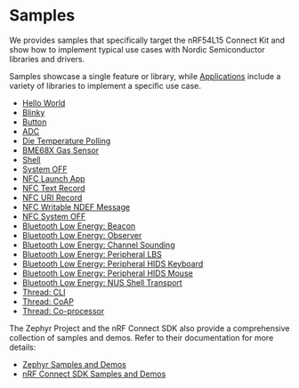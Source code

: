 # Samples

We provides samples that specifically target the nRF54L15 Connect Kit and show how to implement typical use cases with Nordic Semiconductor libraries and drivers.

Samples showcase a single feature or library, while [Applications] include a variety of libraries to implement a specific use case.

- [Hello World](./hello_world.md)
- [Blinky](./blinky.md)
- [Button](./button.md)
- [ADC](./adc.md)
- [Die Temperature Polling](./sensor/die_temp_polling.md)
- [BME68X Gas Sensor](./sensor/bme68x_iaq.md)
- [Shell](./shell.md)
- [System OFF](./system_off.md)
- [NFC Launch App](./nfc/launch_app.md)
- [NFC Text Record](./nfc/text_record.md)
- [NFC URI Record](./nfc/uri_record.md)
- [NFC Writable NDEF Message](./nfc/writable_ndef_msg.md)
- [NFC System OFF](./nfc/system_off.md)
- [Bluetooth Low Energy: Beacon](./bluetooth/beacon.md)
- [Bluetooth Low Energy: Observer](./bluetooth/observer.md)
- [Bluetooth Low Energy: Channel Sounding](./bluetooth/channel_sounding.md)
- [Bluetooth Low Energy: Peripheral LBS](./bluetooth/peripheral_lbs.md)
- [Bluetooth Low Energy: Peripheral HIDS Keyboard](./bluetooth/peripheral_hids_keyboard.md)
- [Bluetooth Low Energy: Peripheral HIDS Mouse](./bluetooth/peripheral_hids_mouse.md)
- [Bluetooth Low Energy: NUS Shell Transport](./bluetooth/shell_bt_nus.md)
- [Thread: CLI](./thread/cli.md)
- [Thread: CoAP](./thread/coap.md)
- [Thread: Co-processor](./thread/coprocessor.md)

The Zephyr Project and the nRF Connect SDK also provide a comprehensive collection of samples and demos. Refer to their documentation for more details:

- [Zephyr Samples and Demos](https://docs.zephyrproject.org/latest/samples/index.html)
- [nRF Connect SDK Samples and Demos](https://docs.nordicsemi.com/bundle/ncs-latest/page/nrf/samples.html)

[Applications]: ../applications/index.md
